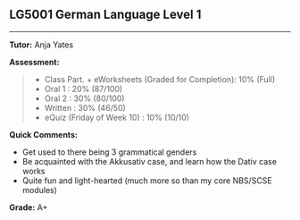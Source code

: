 ## LG5001 German Language Level 1
---
<b>Tutor:</b> Anja Yates <br>

<b>Assessment:</b>
> - Class Part. + eWorksheets (Graded for Completion): 10% (Full)
> - Oral 1 : 20% (87/100)
> - Oral 2 : 30% (80/100)
> - Written : 30% (46/50)
> - eQuiz (Friday of Week 10) : 10% (10/10)

<b>Quick Comments:</b>
- Get used to there being 3 grammatical genders
- Be acquainted with the Akkusativ case, and learn how the Dativ case works
- Quite fun and light-hearted (much more so than my core NBS/SCSE modules)

<b>Grade:</b> A+
